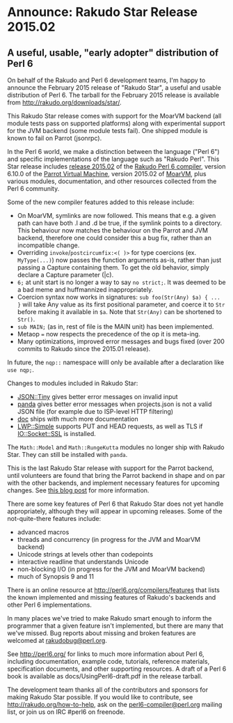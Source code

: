 # Announce: Rakudo Star Release 2015.02

## A useful, usable, "early adopter" distribution of Perl 6

On behalf of the Rakudo and Perl 6 development teams, I'm happy to
announce the February 2015 release of "Rakudo Star", a useful and usable
distribution of Perl 6. The tarball for the February 2015 release is
available from <http://rakudo.org/downloads/star/>.

This Rakudo Star release comes with support for the MoarVM
backend (all module tests pass on supported platforms) along with
experimental support for the JVM backend (some module tests fail).
One shipped module is known to fail on Parrot (jsonrpc).

In the Perl 6 world, we make a distinction between the language
("Perl 6") and specific implementations of the language such as
"Rakudo Perl". This Star release includes [release 2015.02] of the
[Rakudo Perl 6 compiler], version 6.10.0 of the [Parrot Virtual
Machine], version 2015.02 of [MoarVM], plus various modules,
documentation, and other resources collected from the Perl 6
community.

[release 2015.02]:
    https://github.com/rakudo/rakudo/blob/nom/docs/announce/2015.02.md
[Rakudo Perl 6 compiler]: http://github.com/rakudo/rakudo
[Parrot Virtual Machine]: http://parrot.org
[MoarVM]: http://moarvm.org/

Some of the new compiler features added to this release include:

+ On MoarVM, symlinks are now followed.  This means that e.g. a given path
  can have both .l and .d be true, if the symlink points to a directory.
  This behaviour now matches the behaviour on the Parrot and JVM backend,
  therefore one could consider this a bug fix, rather than an incompatible
  change.
+ Overriding `invoke`/`postcircumfix:<( )>` for type coercions (ex.  `MyType(...)`)
  now passes the function arguments as-is, rather than just passing a Capture
  containing them. To get the old behavior, simply declare a Capture
  parameter (|c).
+ `6;` at unit start is no longer a way to say `no strict;`.  It was deemed
  to be a bad meme and huffmannized inappropriately.
+ Coercion syntax now works in signatures: `sub foo(Str(Any) $a) { ... }`
  will take Any value as its first positional parameter, and coerce it to
  `Str` before making it available in `$a`.  Note that `Str(Any)` can be shortened
  to `Str()`.
+ `sub MAIN;` (as in, rest of file is the MAIN unit) has been implemented.
+ Metaop `=` now respects the precedence of the op it is meta-ing.
+ Many optimizations, improved error messages and bugs fixed (over
  200 commits to Rakudo since the 2015.01 release).

In future, the `nqp::` namespace willl only be available after a declaration
like `use nqp;`.

Changes to modules included in Rakudo Star:

- [JSON::Tiny](https://github.com/moritz/json) gives better error messages on invalid input
- [panda](https://github.com/tadzik/panda) gives better error messages when
  projects.json is not a valid JSON file (for example due to ISP-level HTTP filtering)
- [doc](https://github.com/perl6/doc) ships with much more documentation
- [LWP::Simple](https://github.com/cosimo/perl6-lwp-simple) supports PUT and HEAD requests,
  as well as TLS if [IO::Socket::SSL](https://github.com/sergot/io-socket-ssl/) is installed.

The `Math::Model` and `Math::RungeKutta` modules no longer ship with Rakudo
Star. They can still be installed with `panda`.

This is the last Rakudo Star release with support for the Parrot backend,
until volunteers are found that bring the Parrot backend in shape and on par with
the other backends, and implement necessary features for upcoming changes. See
[this blog post](http://pmthium.com/2015/02/suspending-rakudo-parrot/) for
more information.

There are some key features of Perl 6 that Rakudo Star does not yet
handle appropriately, although they will appear in upcoming releases.
Some of the not-quite-there features include:

  * advanced macros
  * threads and concurrency (in progress for the JVM and MoarVM backend)
  * Unicode strings at levels other than codepoints
  * interactive readline that understands Unicode
  * non-blocking I/O (in progress for the JVM and MoarVM backend)
  * much of Synopsis 9 and 11

There is an online resource at <http://perl6.org/compilers/features>
that lists the known implemented and missing features of Rakudo's
backends and other Perl 6 implementations.

In many places we've tried to make Rakudo smart enough to inform the
programmer that a given feature isn't implemented, but there are many
that we've missed. Bug reports about missing and broken features are
welcomed at <rakudobug@perl.org>.

See <http://perl6.org/> for links to much more information about
Perl 6, including documentation, example code, tutorials, reference
materials, specification documents, and other supporting resources. A
draft of a Perl 6 book is available as docs/UsingPerl6-draft.pdf in
the release tarball.

The development team thanks all of the contributors and sponsors for
making Rakudo Star possible. If you would like to contribute, see
<http://rakudo.org/how-to-help>, ask on the <perl6-compiler@perl.org>
mailing list, or join us on IRC \#perl6 on freenode.
